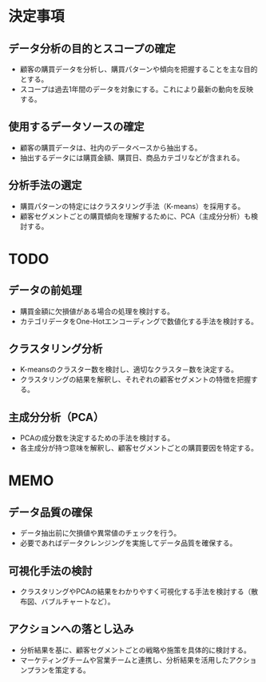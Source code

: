 # 決定事項
## データ分析の目的とスコープの確定
- 顧客の購買データを分析し、購買パターンや傾向を把握することを主な目的とする。
- スコープは過去1年間のデータを対象にする。これにより最新の動向を反映する。

## 使用するデータソースの確定
- 顧客の購買データは、社内のデータベースから抽出する。
- 抽出するデータには購買金額、購買日、商品カテゴリなどが含まれる。

## 分析手法の選定
- 購買パターンの特定にはクラスタリング手法（K-means）を採用する。
- 顧客セグメントごとの購買傾向を理解するために、PCA（主成分分析）も検討する。

# TODO
## データの前処理
- 購買金額に欠損値がある場合の処理を検討する。
- カテゴリデータをOne-Hotエンコーディングで数値化する手法を検討する。

## クラスタリング分析
- K-meansのクラスター数を検討し、適切なクラスタ－数を決定する。
- クラスタリングの結果を解釈し、それぞれの顧客セグメントの特徴を把握する。

## 主成分分析（PCA）
- PCAの成分数を決定するための手法を検討する。
- 各主成分が持つ意味を解釈し、顧客セグメントごとの購買要因を特定する。

# MEMO
## データ品質の確保
- データ抽出前に欠損値や異常値のチェックを行う。
- 必要であればデータクレンジングを実施してデータ品質を確保する。

## 可視化手法の検討
- クラスタリングやPCAの結果をわかりやすく可視化する手法を検討する（散布図、バブルチャートなど）。

## アクションへの落とし込み
- 分析結果を基に、顧客セグメントごとの戦略や施策を具体的に検討する。
- マーケティングチームや営業チームと連携し、分析結果を活用したアクションプランを策定する。